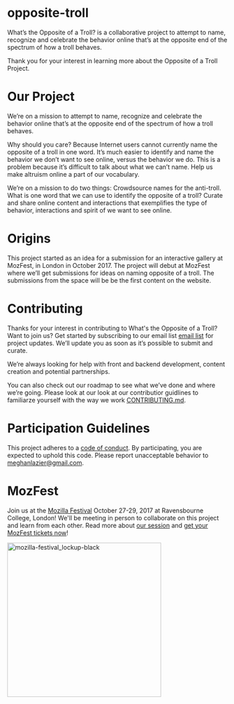 # opposite-troll
What’s the Opposite of a Troll? is a collaborative project to attempt to name, recognize and celebrate the behavior online that’s at the opposite end of the spectrum of how a troll behaves.

Thank you for your interest in learning more about the Opposite of a Troll Project. 

# Our Project

We’re on a mission to attempt to name, recognize and celebrate the behavior online that’s at the opposite end of the spectrum of how a troll behaves. 

Why should you care? Because Internet users cannot currently name the opposite of a troll in one word. It’s much easier to identify and name the behavior we don’t want to see online, versus the behavior we do. This is a problem because it’s difficult to talk about what we can’t name. Help us make altruism online a part of our vocabulary.

We’re on a mission to do two things:
Crowdsource names for the anti-troll. What is one word that we can use to identify the opposite of a troll?
Curate and share online content and interactions that exemplifies the type of behavior, interactions and spirit of we want to see online.

# Origins

This project started as an idea for a submission for an interactive gallery at MozFest, in London in October 2017. The project will debut at MozFest where we’ll get submissions for ideas on naming opposite of a troll. The submissions from the space will be be the first content on the website.

# Contributing

Thanks for your interest in contributing to What's the Opposite of a Troll? Want to join us? Get started by subscribing to our email list <a href="http://eepurl.com/c5RPcj">email list</a> for project updates. We’ll update you as soon as it’s possible to submit and curate.

We’re always looking for help with front and backend development, content creation and potential partnerships.

You can also check out our roadmap to see what we’ve done and where we’re going. Please look at our look at our contributior guidlines to familiarze yourself with the way we work [CONTRIBUTING.md](CONTRIBUTING.md).

# Participation Guidelines

This project adheres to a [code of conduct](CODE_OF_CONDUCT.md). By participating, you are expected to uphold this code. Please report unacceptable behavior to meghanlazier@gmail.com.

# MozFest

Join us at the [Mozilla Festival](http://mozillafestival.org/) October 27-29, 2017 at Ravensbourne College, London! We'll be meeting in person to collaborate on this project and learn from each other. Read more about <a href="https://guidebook.com/guide/114124/event/16741576/">our session</a> and [get your MozFest tickets now](https://mozillafestival.org/tickets)!

<img width="352" alt="mozilla-festival_lockup-black" src="https://user-images.githubusercontent.com/617994/31743944-cedd2278-b411-11e7-9229-b5ce5ce5588b.png">


